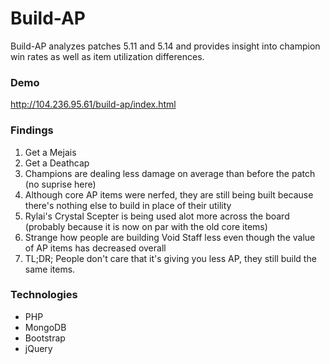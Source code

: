 # Build-AP

Build-AP analyzes patches 5.11 and 5.14 and provides insight into champion win rates as well as item utilization differences.

### Demo
http://104.236.95.61/build-ap/index.html

### Findings
1. Get a Mejais
2. Get a Deathcap
3. Champions are dealing less damage on average than before the patch (no suprise here)
4. Although core AP items were nerfed, they are still being built because there's nothing else to build in place of their utility
5. Rylai's Crystal Scepter is being used alot more across the board (probably because it is now on par with the old core items)
6. Strange how people are building Void Staff less even though the value of AP items has decreased overall
7. TL;DR; People don't care that it's giving you less AP, they still build the same items.

### Technologies
* PHP
* MongoDB
* Bootstrap
* jQuery